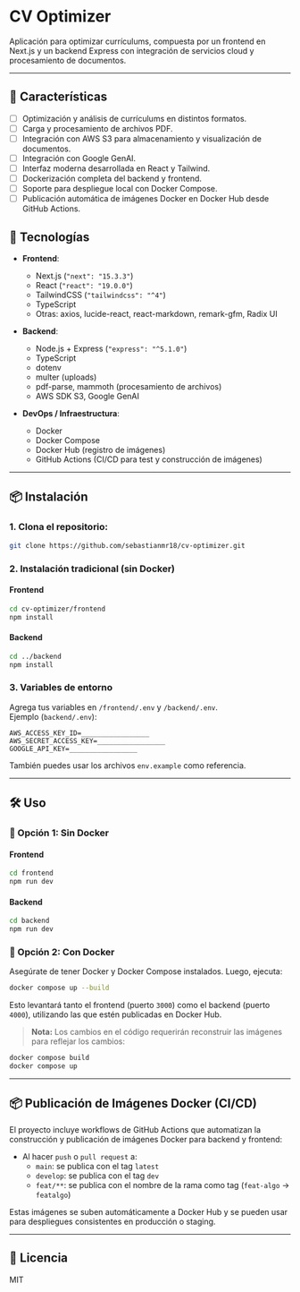 # CV Optimizer

Aplicación para optimizar currículums, compuesta por un frontend en Next.js y un backend Express con integración de servicios cloud y procesamiento de documentos.

---

## 🚀 **Características**
- [ ] Optimización y análisis de currículums en distintos formatos.
- [ ] Carga y procesamiento de archivos PDF.
- [ ] Integración con AWS S3 para almacenamiento y visualización de documentos.
- [ ] Integración con Google GenAI.
- [ ] Interfaz moderna desarrollada en React y Tailwind.
- [ ] Dockerización completa del backend y frontend.
- [ ] Soporte para despliegue local con Docker Compose.
- [ ] Publicación automática de imágenes Docker en Docker Hub desde GitHub Actions.

## 🔧 **Tecnologías**

- **Frontend**:
  - Next.js (`"next": "15.3.3"`)
  - React (`"react": "19.0.0"`)
  - TailwindCSS (`"tailwindcss": "^4"`)
  - TypeScript
  - Otras: axios, lucide-react, react-markdown, remark-gfm, Radix UI

- **Backend**:
  - Node.js + Express (`"express": "^5.1.0"`)
  - TypeScript
  - dotenv
  - multer (uploads)
  - pdf-parse, mammoth (procesamiento de archivos)
  - AWS SDK S3, Google GenAI
 
- **DevOps / Infraestructura**:
  - Docker
  - Docker Compose
  - Docker Hub (registro de imágenes)
  - GitHub Actions (CI/CD para test y construcción de imágenes)

---

## 📦 **Instalación**

### 1. Clona el repositorio:
```bash
git clone https://github.com/sebastianmr18/cv-optimizer.git
```

### 2. Instalación tradicional (sin Docker)

#### Frontend
```bash
cd cv-optimizer/frontend
npm install
```

#### Backend
```bash
cd ../backend
npm install
```

### 3. Variables de entorno

Agrega tus variables en `/frontend/.env` y `/backend/.env`.  
Ejemplo (`backend/.env`):

```env
AWS_ACCESS_KEY_ID=_________________
AWS_SECRET_ACCESS_KEY=_________________
GOOGLE_API_KEY=_________________
```

También puedes usar los archivos `env.example` como referencia.

---
## 🛠 **Uso**

### 🔹 Opción 1: Sin Docker

#### Frontend
```bash
cd frontend
npm run dev
```

#### Backend
```bash
cd backend
npm run dev
```

### 🔹 Opción 2: Con Docker

Asegúrate de tener Docker y Docker Compose instalados. Luego, ejecuta:

```bash
docker compose up --build
```

Esto levantará tanto el frontend (puerto `3000`) como el backend (puerto `4000`), utilizando las que estén publicadas en Docker Hub.

> **Nota:** Los cambios en el código requerirán reconstruir las imágenes para reflejar los cambios:
```bash
docker compose build
docker compose up
```

---

## 📦 **Publicación de Imágenes Docker (CI/CD)**

El proyecto incluye workflows de GitHub Actions que automatizan la construcción y publicación de imágenes Docker para backend y frontend:

- Al hacer `push` o `pull request` a:
  - `main`: se publica con el tag `latest`
  - `develop`: se publica con el tag `dev`
  - `feat/**`: se publica con el nombre de la rama como tag (`feat-algo` → `featalgo`)

Estas imágenes se suben automáticamente a Docker Hub y se pueden usar para despliegues consistentes en producción o staging.

---

## 📄 **Licencia**
MIT
